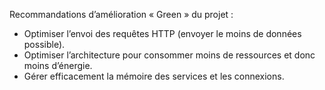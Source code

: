 
Recommandations d’amélioration « Green » du projet :
- Optimiser l’envoi des requêtes HTTP (envoyer le moins de données possible).
- Optimiser l’architecture pour consommer moins de ressources et donc moins d’énergie.
- Gérer efficacement la mémoire des services et les connexions.